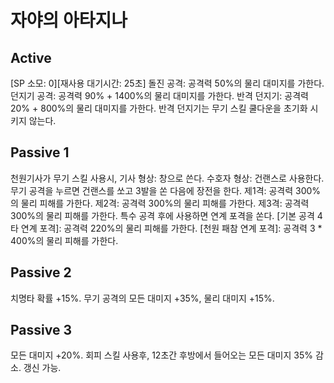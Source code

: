 # 자야의 아타지나

## Active

[SP 소모: 0][재사용 대기시간: 25초] 돌진 공격: 공격력 50%의 물리 대미지를 가한다.
던지기 공격: 공격력 90% + 1400%의 물리 대미지를 가한다.
반격 던지기: 공격력 20% + 800%의 물리 대미지를 가한다. 반격 던지기는 무기 스킬 쿨다운을 초기화 시키지 않는다.

## Passive 1

천원기사가 무기 스킬 사용시,
기사 형상: 창으로 쓴다.
수호자 형상: 건랜스로 사용한다. 무기 공격을 누르면 건랜스를 쏘고 3발을 쏜 다음에 장전을 한다.
제1격: 공격력 300%의 물리 피해를 가한다.
제2격: 공격력 300%의 물리 피해를 가한다.
제3격: 공격력 300%의 물리 피해를 가한다.
특수 공격 후에 사용하면 연계 포격을 쏜다.
[기본 공격 4타 연계 포격]: 공격력 220%의 물리 피해를 가한다.
[천원 패참 연계 포격]: 공격력 3 \* 400%의 물리 피해를 가한다.

## Passive 2

치명타 확률 +15%. 무기 공격의 모든 대미지 +35%, 물리 대미지 +15%.

## Passive 3

모든 대미지 +20%. 회피 스킬 사용후, 12초간 후방에서 들어오는 모든 대미지 35% 감소. 갱신 가능.
